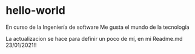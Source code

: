 # hello-world
En curso de la Ingeniería de software
Me gusta el mundo de la tecnología 

La actualizacion se hace para definir un poco de mí, en mi Readme.md 23/01/2021!!
